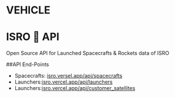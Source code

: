 # VEHICLE
# ISRO 🚀 API
Open Source API for Launched Spacecrafts & Rockets data of ISRO


##API End-Points
* Spacecrafts: [isro.versel.app/api/spacecrafts](#isro.vercel.app/api/spacecrafts)
* Launchers:[isro.vercel.app/api/launchers](#isro.vercel.app/api/launchers)
* Launchers:[isro.vercel.app/api/customer_satellites](#isro.vercel.app/api/customer_satellites)
